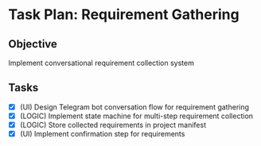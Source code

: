 # Task Plan: Requirement Gathering

## Objective
Implement conversational requirement collection system

## Tasks
- [x] (UI) Design Telegram bot conversation flow for requirement gathering
- [x] (LOGIC) Implement state machine for multi-step requirement collection
- [x] (LOGIC) Store collected requirements in project manifest
- [x] (UI) Implement confirmation step for requirements